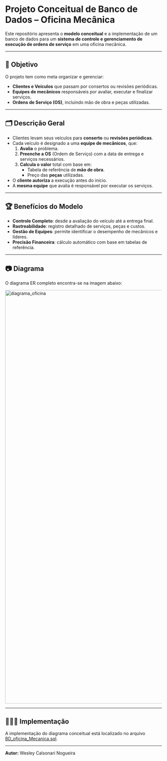 # Projeto Conceitual de Banco de Dados – Oficina Mecânica

Este repositório apresenta o **modelo conceitual** e a implementação de um banco de dados para um **sistema de controle e gerenciamento de execução de ordens de serviço** em uma oficina mecânica.

---

## 📌 Objetivo
O projeto tem como meta organizar e gerenciar:
- **Clientes e Veículos** que passam por consertos ou revisões periódicas.
- **Equipes de mecânicos** responsáveis por avaliar, executar e finalizar serviços.
- **Ordens de Serviço (OS)**, incluindo mão de obra e peças utilizadas.

---

## 🗂️ Descrição Geral
- Clientes levam seus veículos para **conserto** ou **revisões periódicas**.  
- Cada veículo é designado a uma **equipe de mecânicos**, que:
  1. **Avalia** o problema.
  2. **Preenche a OS** (Ordem de Serviço) com a data de entrega e serviços necessários.
  3. **Calcula o valor** total com base em:
     - Tabela de referência de **mão de obra**.
     - Preço das **peças** utilizadas.
- O **cliente autoriza** a execução antes do início.
- A **mesma equipe** que avalia é responsável por executar os serviços.

---

## 🏆 Benefícios do Modelo
- **Controle Completo**: desde a avaliação do veículo até a entrega final.
- **Rastreabilidade**: registro detalhado de serviços, peças e custos.
- **Gestão de Equipes**: permite identificar o desempenho de mecânicos e líderes.
- **Precisão Financeira**: cálculo automático com base em tabelas de referência.

---

## 📷 Diagrama
O diagrama ER completo encontra-se na imagem abaixo:

<img width="1001" height="1325" alt="diagrama_oficina" src="https://github.com/user-attachments/assets/a45dcc2f-e800-498e-8b8c-0697f58a17af" />

---

## 👨🏻‍💻 Implementação

A implementação do diagrama conceitual está localizado no arquivo [BD_oficina_Mecanica.sql](BD_oficina_Mecanica.sql).

---

**Autor:** Wesley Calsonari Nogueira  
